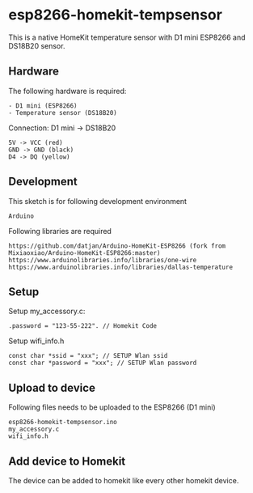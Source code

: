 # esp8266-homekit-tempsensor
This is a native HomeKit temperature sensor with D1 mini ESP8266 and DS18B20 sensor.

## Hardware
The following hardware is required:
```
- D1 mini (ESP8266)
- Temperature sensor (DS18B20)
```

Connection:
D1 mini -> DS18B20
```
5V -> VCC (red)
GND -> GND (black)
D4 -> DQ (yellow)
```

## Development
This sketch is for following development environment
```
Arduino
```

Following libraries are required
```
https://github.com/datjan/Arduino-HomeKit-ESP8266 (fork from Mixiaoxiao/Arduino-HomeKit-ESP8266:master)
https://www.arduinolibraries.info/libraries/one-wire
https://www.arduinolibraries.info/libraries/dallas-temperature
```

## Setup
Setup my_accessory.c:
```
.password = "123-55-222". // Homekit Code
```

Setup wifi_info.h
```
const char *ssid = "xxx"; // SETUP Wlan ssid
const char *password = "xxx"; // SETUP Wlan password
```

## Upload to device
Following files needs to be uploaded to the ESP8266 (D1 mini)
```
esp8266-homekit-tempsensor.ino
my_accessory.c
wifi_info.h
```

## Add device to Homekit
The device can be added to homekit like every other homekit device.
